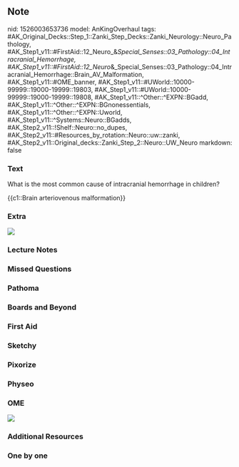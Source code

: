 ## Note
nid: 1526003653736
model: AnKingOverhaul
tags: #AK_Original_Decks::Step_1::Zanki_Step_Decks::Zanki_Neurology::Neuro_Pathology, #AK_Step1_v11::#FirstAid::12_Neuro_&_Special_Senses::03_Pathology::04_Intracranial_Hemorrhage, #AK_Step1_v11::#FirstAid::12_Neuro_&_Special_Senses::03_Pathology::04_Intracranial_Hemorrhage::Brain_AV_Malformation, #AK_Step1_v11::#OME_banner, #AK_Step1_v11::#UWorld::10000-99999::19000-19999::19803, #AK_Step1_v11::#UWorld::10000-99999::19000-19999::19808, #AK_Step1_v11::^Other::^EXPN::BGadd, #AK_Step1_v11::^Other::^EXPN::BGnonessentials, #AK_Step1_v11::^Other::^EXPN::Uworld, #AK_Step1_v11::^Systems::Neuro::BGadds, #AK_Step2_v11::!Shelf::Neuro::no_dupes, #AK_Step2_v11::#Resources_by_rotation::Neuro::uw::zanki, #AK_Step2_v11::Original_decks::Zanki_Step_2::Neuro::UW_Neuro
markdown: false

### Text
What is the most common cause of intracranial hemorrhage in
children?
<div>
  {{c1::Brain arteriovenous malformation}}
</div>

### Extra
<img src="paste-1274218012475393.jpg">

### Lecture Notes


### Missed Questions


### Pathoma


### Boards and Beyond


### First Aid


### Sketchy


### Pixorize


### Physeo


### OME
<div class="ome-widget">
  <a href="https://onlinemeded.org?ref=anki"><img src=
  "_OME_AnkiFlashcards_General_7.png"></a>
</div>

### Additional Resources


### One by one

